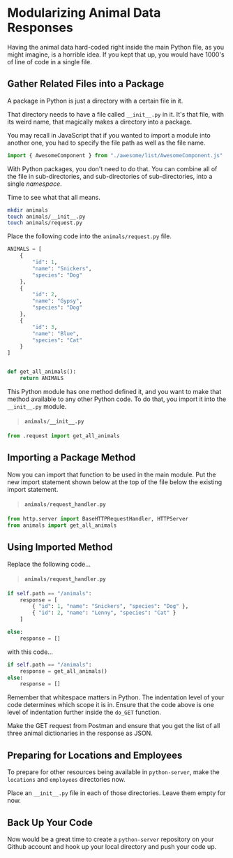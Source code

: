 # Modularizing Animal Data Responses

Having the animal data hard-coded right inside the main Python file, as you might imagine, is a horrible idea. If you kept that up, you would have 1000's of line of code in a single file.

## Gather Related Files into a Package

A package in Python is just a directory with a certain file in it.

That directory needs to have a file called `__init__.py` in it. It's that file, with its weird name, that magically makes a directory into a package.

You may recall in JavaScript that if you wanted to import a module into another one, you had to specify the file path as well as the file name.

```js
import { AwesomeComponent } from "./awesome/list/AwesomeComponent.js"
```

With Python packages, you don't need to do that. You can combine all of the file in sub-directories, and sub-directories of sub-directories, into a single _namespace_.

Time to see what that all means.

```sh
mkdir animals
touch animals/__init__.py
touch animals/request.py
```

Place the following code into the `animals/request.py` file.

```py
ANIMALS = [
    {
        "id": 1,
        "name": "Snickers",
        "species": "Dog"
    },
    {
        "id": 2,
        "name": "Gypsy",
        "species": "Dog"
    },
    {
        "id": 3,
        "name": "Blue",
        "species": "Cat"
    }
]


def get_all_animals():
    return ANIMALS
```

This Python module has one method defined it, and you want to make that method available to any other Python code. To do that, you import it into the `__init__.py` module.

> #### `animals/__init__.py`

```py
from .request import get_all_animals
```

## Importing a Package Method

Now you can import that function to be used in the main module. Put the new import statement shown below at the top of the file below the existing import statement.

> #### `animals/request_handler.py`

```py
from http.server import BaseHTTPRequestHandler, HTTPServer
from animals import get_all_animals
```

## Using Imported Method

Replace the following code...

> #### `animals/request_handler.py`

```py
if self.path == "/animals":
    response = [
        { "id": 1, "name": "Snickers", "species": "Dog" },
        { "id": 2, "name": "Lenny", "species": "Cat" }
    ]

else:
    response = []
```

with this code...

```py
if self.path == "/animals":
    response = get_all_animals()
else:
    response = []
```

Remember that whitespace matters in Python. The indentation level of your code determines which scope it is in. Ensure that the code above is one level of indentation further inside the `do_GET` function.

Make the GET request from Postman and ensure that you get the list of all three animal dictionaries in the response as JSON.

## Preparing for Locations and Employees

To prepare for other resources being available in `python-server`, make the `locations` and `employees` directories now.

Place an `__init__.py` file in each of those directories. Leave them empty for now.

## Back Up Your Code

Now would be a great time to create a `python-server` repository on your Github account and hook up your local directory and push your code up.
